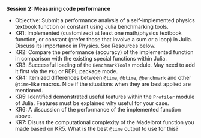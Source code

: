 **Session 2: Measuring code performance**

- Objective: Submit a performance analysis of a self-implemented physics textbook function or constant using Julia benchmarking tools.
- KR1: Implemented (customized) at least one math/physics textbook function, or constant (prefer those that involve a sum or a loop) in Julia. Discuss its importance in Physics. See Resources below.
- KR2: Compare the performance (accuracy) of the implemented function in comparison with the existing special functions within Julia.
- KR3: Successful loading of the `BenchmarkTools` module. May need to add it first via the `Pkg` or REPL package mode.
- KR4: Itemized differences between `@time`, `@btime`, `@benchmark` and other `@time`-like macros. Nice if the situations when they are best applied are mentioned.
- KR5:  Identified demonstrated useful features within the `Profiler` module of Julia. Features must be explained why useful for your case.
- KR6: A discussion of the performance of the implemented function above.
- KR7: Disuss the computational complexity of the Madelbrot function you made based on KR5. What is the best `@time` output to use for this?
